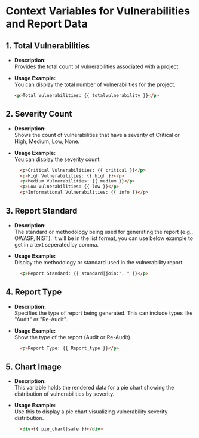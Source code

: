 # Context Variables for Vulnerabilities and Report Data

## 1. Total Vulnerabilities
- **Description:**  
  Provides the total count of vulnerabilities associated with a project.
- **Usage Example:**  
  You can display the total number of vulnerabilities for the project.
  
  ```html
  <p>Total Vulnerabilities: {{ totalvulnerability }}</p>
  ```

## 2. Severity Count
- **Description:**  
  Shows the count of vulnerabilities that have a severity of Critical or High, Medium, Low, None.
- **Usage Example:**  
  You can display the severity count.
  
  ```html
    <p>Critical Vulnerabilities: {{ critical }}</p>
    <p>High Vulnerabilities: {{ high }}</p>
    <p>Medium Vulnerabilities: {{ medium }}</p>
    <p>Low Vulnerabilities: {{ low }}</p>
    <p>Informational Vulnerabilities: {{ info }}</p>
  ```


## 3. Report Standard
- **Description:**  
  The standard or methodology being used for generating the report (e.g., OWASP, NIST). It will be in the list format, you can use below example to get in a text seperated by comma.
- **Usage Example:**  
  Display the methodology or standard used in the vulnerability report.
  
  ```html
    <p>Report Standard: {{ standard|join:", " }}</p>
  ```


## 4. Report Type
- **Description:**  
  Specifies the type of report being generated. This can include types like "Audit" or "Re-Audit".
- **Usage Example:**  
  Show the type of the report (Audit or Re-Audit).
  
  ```html
    <p>Report Type: {{ Report_type }}</p>
  ```

## 5. Chart Image
- **Description:**  
  This variable holds the rendered data for a pie chart showing the distribution of vulnerabilities by severity.
- **Usage Example:**  
  Use this to display a pie chart visualizing vulnerability severity distribution.
  
  ```html
    <div>{{ pie_chart|safe }}</div>
  ```